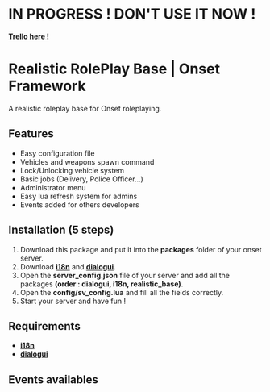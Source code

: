 <h1>IN PROGRESS ! DON'T USE IT NOW !</h1>
<a href="https://trello.com/b/VzqaJC4P/realistic-base"><b>Trello here !</b></a>

# Realistic RolePlay Base | Onset Framework
A realistic roleplay base for Onset roleplaying.

## Features
- Easy configuration file
- Vehicles and weapons spawn command
- Lock/Unlocking vehicle system
- Basic jobs (Delivery, Police Officer...)
- Administrator menu
- Easy lua refresh system for admins
- Events added for others developers

## Installation (5 steps)
1. Download this package and put it into the <b>packages</b> folder of your onset server.
2. Download <a href="https://github.com/OnfireNetwork/i18n"><b>i18n</b></a> and <a href="https://github.com/OnfireNetwork/dialogui"><b>dialogui</b></a>.
3. Open the <b>server_config.json</b> file of your server and add all the packages <b>(order : dialogui, i18n, realistic_base)</b>.
4. Open the <b>config/sv_config.lua</b> and fill all the fields correctly.
5. Start your server and have fun !

## Requirements
- <a href="https://github.com/OnfireNetwork/i18n"><b>i18n</b></a>
- <a href="https://github.com/OnfireNetwork/dialogui"><b>dialogui</b></a>

## Events availables
